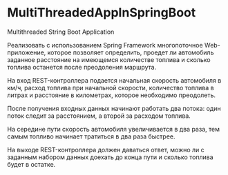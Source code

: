 # MultiThreadedAppInSpringBoot
Multithreaded String Boot Application

Реализовать с использованием Spring Framework многопоточное Web-приложение, которое позволяет определить, проедет ли автомобиль заданное расстояние на имеющемся количестве топлива и сколько топлива останется после преодоления маршрута.

На вход REST-контроллера подается начальная скорость автомобиля в км/ч, расход топлива при начальной скорости, количество топлива в литрах и расстояние в километрах, которое необходимо преодолеть.

После получения входных данных начинают работать два потока: один поток следит за расстоянием, а второй за расходом топлива.

На середине пути скорость автомобиля увеличивается в два раза, тем самым топливо начинает тратиться в два раза быстрее.

На выходе REST-контроллера должен даваться ответ, можно ли с заданным набором данных доехать до конца пути и сколько топлива будет в остатке.
